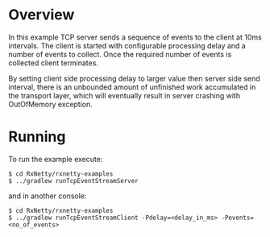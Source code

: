 Overview
========

In this example TCP server sends a sequence of events to the client at 10ms intervals. The client is started
with configurable processing delay and a number of events to collect. Once the required number of events is collected
client terminates. 

By setting client side processing delay to larger value then server side send interval, there is an unbounded amount
of unfinished work accumulated in the transport layer, which will eventually result in server crashing with
OutOfMemory exception.

Running
=======

To run the example execute:

```
$ cd RxNetty/rxnetty-examples
$ ../gradlew runTcpEventStreamServer
```

and in another console:

```
$ cd RxNetty/rxnetty-examples
$ ../gradlew runTcpEventStreamClient -Pdelay=<delay_in_ms> -Pevents=<no_of_events>
```
